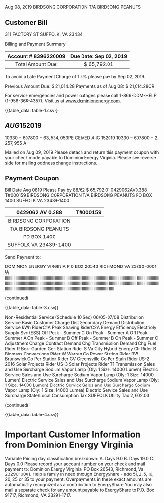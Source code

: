 Aug 08, 2019
BIRDSONG CORPORATION
T/A BIRDSONG PEANUTS

## Customer Bill

311 FACTORY ST
SUFFOLK, VA 23434

Billing and Payment Summary

| Account \# 8396220009 | Due Date: Sep 02, 2019 |
| :--: | :--: |
| Total Amount Due: | \$ 65,792.01 |

To avoid a Late Payment Charge of 1.5\% please pay by Sep 02, 2019.

Previous Amount Due: \$ 21,014.28
Payments as of Aug 08: \$ 21,014.28CR

For service emergencies and power outages please call 1-866-DOM-HELP (1-956-366-4357). Visit us at www.dominionenergy.com.

{{table_data: table-1.csv}}

## $AUG 152019$

$10330-607800-63,534,053 \mathrm{PE}$ CEIVED $A$ iG 152019
$10330-607800-2,257,955 \mathrm{~A}$

Mailed on Aug 09, 2019
Please detach and return this payment coupon with your check mode payable to Dominion Energy Virginia. Please see reverse side for mailing oddness change instructions.

## Payment Coupon

Bill Date Aug 0819
Please Pay by 88/62
\$ 65,792.01
$0429062 \mathrm{AV} 0.388 \quad$ T\#000159
BIRDSONG CORPORATION
T/A BIRDSONG PEANUTS
PO BOX 1400
SUFFOLK VA 23439-1400

| 0429062 AV 0.388 | T\#000159 |
| :--: | :--: |
| BIRDSONG CORPORATION |  |
| T/A BIRDSONG PEANUTS |  |
| PO BOX 1400 |  |
| SUFFOLK VA 23439-1400 |  |

Sand Payment to:

DOMINION ENERGY VIRGINIA
P 0 BOX 26543
RICHMOND VA 23290-0001
$\mathrm{I}_{\mathrm{l}} \mathrm{l}_{\mathrm{l}}$ lllllllllllllllllllllllllllllllllllllllllllllllllllllllllllllllllllllllllllllllllllllllllllllllllllllllllllllllllllllllllllllllllllllllllllllllllllllllllllllllllllllllllllllllllllllllllllllllllllllllllllllllllllllllllllllllllllllllllllllllllllllllllllllllllllllllllllllllllllllllllllllllllllllllllllllllllllllllllllllllllllllllllllllllllllllllllllllllllllllllllllllllllllllllllllllllllllllllllllllllll

(continued)

{{table_data: table-3.csv}}

Non-Residential Service (Schedule 10 Sec) 06/05-07/08
Distribution Service
Basic Customer Charge
Dist Secondary Demand
Distribution Service kWh
RiderC1A Peak Shaving
RiderC2A Energy Efficiency
Electrioly Supply Svc (ESS)
Off Peak - Summer C
On Peak - Summer A
Off Peak - Summer A
On Peak - Summer B
Off Peak - Summer B
On Peak - Summer C
Adjustment Charge
Contract Demand Chg
Transmission Demand Chg
Fuel
Rider R Bear Garden Gen Station
Rider S Va City Hybrid Energy Ctr
Rider B Biomass Conversions
Rider W Warren Co Power Station
Rider BW Brunswick Co Per Station
Rider GV Greensville Co Per Staln
Rider US-2 2016 Solar Projects
Rider US-3 Solar Projects
Rider T1 Transmission
Sales and Use Surcharge
Sodium Vapor Lamp (Oly: 1 Size: 14000 Lumen)
Electric Service
Sales and Use Surcharge
Sodium Vapor Lamp (Oly: 1 Size: 14000 Lumen)
Electric Service
Sales and Use Surcharge
Sodium Vapor Lamp (Oly: 1 Size: 14000 Lumen)
Electric Service
Sales and Use Surcharge
Sodium Vapor Lamp (Oly: 1 Size: 14000 Lumen)
Electric Service
Sales and Use Surcharge
State/Local Consumption Tax
SUFFOLK Utility Tax
$2,602.03$

(continued)

{{table_data: table-4.csv}}

# Important Customer Information from Dominion Energy Virginia 

Variable Pricing day classification breakdown: A. Days 9.0 B. Days 19.0 C. Days 0.0
Please record your account number on your check and mail payment to: Dominion Energy Virginia, PO Box 26543, Richmond, Va. 23290-0001.
Help a family in need through EnergyShare - add $51,2,5,10,20,25$ or 35 to your payment. Overpayments in these exact amounts are automatically recognized as a contribution to EnergyShare You may also mail a separate check for any amount payable to EnergyShare to P.O. Box 91717, Richmond, VA 23291-1717.
